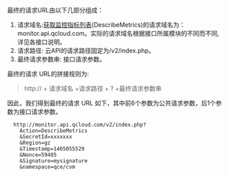 最终的请求URL由以下几部分组成：  
1) 请求域名:[获取监控指标列表](/document/product/248/7630)(DescribeMetrics)的请求域名为：monitor.api.qcloud.com。实际的请求域名根据接口所属模块的不同而不同, 详见各接口说明。  
2) 请求路径: 云API的请求路径固定为/v2/index.php。  
3) 最终请求参数串: 接口请求参数。

最终的请求 URL的拼接规则为:
> http:// + 请求域名 +请求路径 + ? +最终请求参数串

因此，我们得到最终的请求 URL 如下，其中前6个参数为公共请求参数，后1个参数为接口请求参数。

```
  http://monitor.api.qcloud.com/v2/index.php?
	Action=DescribeMetrics
	&SecretId=xxxxxxx
	&Region=gz
	&Timestamp=1465055529
	&Nonce=59485
	&Signature=mysignature
	&namespace=qce/cvm
```
